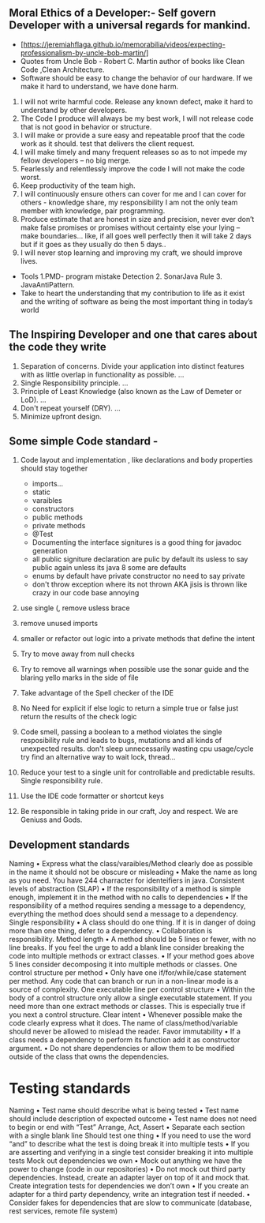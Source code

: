 
## Moral Ethics of a Developer:-  Self govern Developer with a universal regards for mankind.
* [https://jeremiahflaga.github.io/memorabilia/videos/expecting-professionalism-by-uncle-bob-martin/] 
* Quotes from Uncle Bob -  Robert C. Martin author of books like Clean Code ,Clean Architecture. 
* Software should be easy to change the behavior of our hardware. If we make it hard to understand, we have done harm. 
1. I will not write harmful code. Release any known defect, make it hard to understand by other developers. 
2. The Code I produce will always be my best work, I will not release code that is not good in behavior or structure. 
3. I will make or provide a sure easy and repeatable proof that the code work as it should. test that delivers the client request. 
4. I will make timely and many frequent releases so as to not impede my fellow developers – no big merge. 
5. Fearlessly and relentlessly improve the code I will not make the code worst. 
6. Keep productivity of the team high. 
7. I will continuously ensure others can cover for me and I can cover for others  - knowledge share, my responsibility I am not the only team member with knowledge, pair programming. 
8. Produce estimate that are honest in size and precision, never ever don’t make false promises or promises without certainty else your lying – make boundaries… like, if all goes well perfectly then it will take 2 days but if it goes as they usually do then 5 days.. 
9. I will never stop learning and improving my craft, we should improve lives. 
* Tools  1.PMD- program mistake Detection   2. SonarJava  Rule  3. JavaAntiPattern. 
* Take to heart the understanding that my contribution to life as it exist and the writing of software as being the most important thing in today’s world

## The Inspiring Developer and one that cares about the code they write
1. Separation of concerns. Divide your application into distinct features with as little overlap in functionality as possible. ... 
2. Single Responsibility principle. ... 
3. Principle of Least Knowledge (also known as the Law of Demeter or LoD). ...  
4. Don't repeat yourself (DRY). ...  
5. Minimize upfront design. 

## Some simple Code standard -

1. Code layout and implementation , like declarations and body properties should stay together 

   * imports... 
   * static 
   * varaibles 
   * constructors 
   * public methods 
   * private methods 
   * @Test 
   * Documenting the interface signitures is a good thing for javadoc generation
   * all public signiture declaration are pulic by default its usless to say public again unless its java 8 some are defaults  
   * enums by default have private constructor no need to say private 
   * don't throw exception where its not thrown AKA jisis is thrown like crazy in our code base annoying 
  
2. use single (, remove usless brace
3. remove unused imports
4. smaller or refactor out logic into a private methods that define the intent
5. Try to move away from null checks
6. Try to remove all warnings when possible use the sonar guide and the blaring yello marks in the side of file
7. Take advantage of the Spell checker of the IDE
8. No Need for explicit if else logic to return a simple true or false just return the results of the check logic
9. Code smell, passing a boolean to a method violates the single resposibility rule and leads to bugs,
   mutations and all kinds of unexpected results.
   don't sleep unnecessarily wasting cpu usage/cycle try find an alternative way to wait  lock, thread...
10. Reduce your test to a single unit for controllable and predictable results. Single responsibility rule.
11. Use the IDE code formatter or shortcut keys
12. Be responsible in taking pride in our craft, Joy and respect. We are Geniuss and Gods.

## Development standards
Naming
 • Express what the class/varaibles/Method  clearly doe as possible in the name it should not be obscure or misleading
 • Make the name as long as you need. You have 244 charracter for identeifiers in java.
Consistent levels of abstraction (SLAP)
•	If the responsibility of a method is simple enough, implement it in the method with no calls to dependencies
•	If the responsibility of a method requires sending a message to a dependency, everything the method does should send a message to a dependency.
Single responsibility
•	A class should do one thing.  If it is in danger of doing more than one thing, defer to a dependency.
•	Collaboration is responsibility.
Method length
•	A method should be 5 lines or fewer, with no line breaks.  If you feel the urge to add a blank line consider breaking the code into multiple methods or extract classes.
•	If your method goes above 5 lines consider decomposing it into multiple methods or classes.
One control structure per method
•	Only have one if/for/while/case statement per method.  Any code that can branch or run in a non-linear mode is a source of complexity.
One executable line per control structure
•	Within the body of a control structure only allow a single executable statement.  If you need more than one extract methods or classes.  This is especially true if you next a control structure.
Clear intent
•	Whenever possible make the code clearly express what it does.  The name of class/method/variable should never be allowed to mislead the reader.
Favor immutability
•	If a class needs a dependency to perform its function add it as constructor argument.
•	Do not share dependencies or allow them to be modified outside of the class that owns the dependencies.


# Testing standards
Naming
•	Test name should describe what is being tested
•	Test name should include description of expected outcome
•	Test name does not need to begin or end with “Test”
Arrange, Act, Assert
•	Separate each section with a single blank line
Should test one thing
•	If you need to use the word “and” to describe what the test is doing break it into multiple tests
•	If you are asserting and verifying in a single test consider breaking it into multiple tests
Mock out dependencies we own
•	Mock out anything we have the power to change (code in our repositories)
•	Do not mock out third party dependencies.  Instead, create an adapter layer on top of it and mock that.
Create integration tests for dependencies we don’t own
•	If you create an adapter for a third party dependency, write an integration test if needed.
•	Consider fakes for dependencies that are slow to communicate (database, rest services, remote file system)

  



